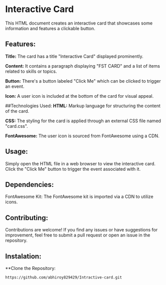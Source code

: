 # Interactive Card
This HTML document creates an interactive card that showcases some information and features a clickable button.

## Features:
**Title:** The card has a title "Interactive Card" displayed prominently.

**Content:** It contains a paragraph displaying "FST CARD" and a list of items related to skills or topics.

**Button:** There's a button labeled "Click Me" which can be clicked to trigger an event.

**Icon:** A user icon is included at the bottom of the card for visual appeal.

##Technologies Used:
**HTML:** Markup language for structuring the content of the card.

**CSS:** The styling for the card is applied through an external CSS file named "card.css".

**FontAwesome:** The user icon is sourced from FontAwesome using a CDN.

## Usage:
Simply open the HTML file in a web browser to view the interactive card. Click the "Click Me" button to trigger the event associated with it.

## Dependencies:
FontAwesome Kit: The FontAwesome kit is imported via a CDN to utilize icons.

## Contributing:
Contributions are welcome! If you find any issues or have suggestions for improvement, feel free to submit a pull request or open an issue in the repository.
## Instalation:
**Clone the Repository:
 ```bash
 https://github.com/abhiroy829429/Intractive-card.git
 
